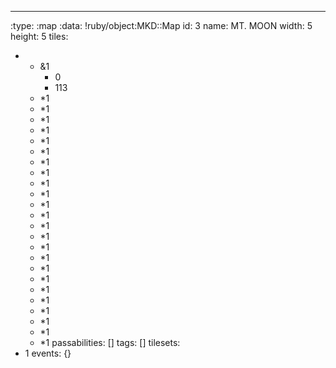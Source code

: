 ---
:type: :map
:data: !ruby/object:MKD::Map
  id: 3
  name: MT. MOON
  width: 5
  height: 5
  tiles:
  - - &1
      - 0
      - 113
    - *1
    - *1
    - *1
    - *1
    - *1
    - *1
    - *1
    - *1
    - *1
    - *1
    - *1
    - *1
    - *1
    - *1
    - *1
    - *1
    - *1
    - *1
    - *1
    - *1
    - *1
    - *1
    - *1
    - *1
  passabilities: []
  tags: []
  tilesets:
  - 1
  events: {}
